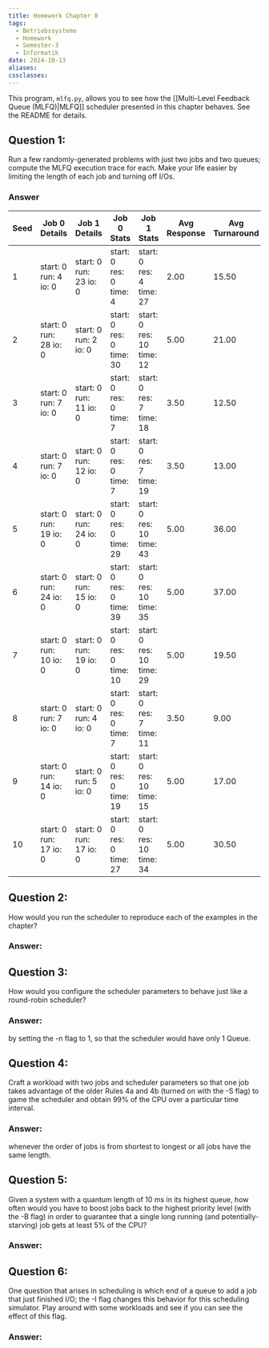 ```yaml
---
title: Homework Chapter 8
tags:
  - Betriebssysteme
  - Homework
  - Semester-3
  - Informatik
date: 2024-10-13
aliases: 
cssclasses: 
---
```

This program, `mlfq.py`, allows you to see how the [[Multi-Level Feedback Queue (MLFQ)|MLFQ]] scheduler presented in this chapter behaves. See the README for details.
## Question 1:
Run a few randomly-generated problems with just two jobs and two queues; compute the MLFQ execution trace for each. Make your life easier by limiting the length of each job and turning off I/Os.
### Answer

| Seed | Job 0 Details                 | Job 1 Details          | Job 0 Stats           | Job 1 Stats            | Avg Response | Avg Turnaround |
| ---- | ----------------------------- | ---------------------- | --------------------- | ---------------------- | ------------ | -------------- |
| 1    | start: 0 <br>run: 4 <br>io: 0 | start: 0 run: 23 io: 0 | start: 0 res: 0 time: 4  | start: 0 res: 4 time: 27  | 2.00         | 15.50          |
| 2    | start: 0 run: 28 io: 0        | start: 0 run: 2 io: 0  | start: 0 res: 0 time: 30 | start: 0 res: 10 time: 12 | 5.00         | 21.00          |
| 3    | start: 0 run: 7 io: 0         | start: 0 run: 11 io: 0 | start: 0 res: 0 time: 7  | start: 0 res: 7 time: 18  | 3.50         | 12.50          |
| 4    | start: 0 run: 7 io: 0         | start: 0 run: 12 io: 0 | start: 0 res: 0 time: 7  | start: 0 res: 7 time: 19  | 3.50         | 13.00          |
| 5    | start: 0 run: 19 io: 0        | start: 0 run: 24 io: 0 | start: 0 res: 0 time: 29 | start: 0 res: 10 time: 43 | 5.00         | 36.00          |
| 6    | start: 0 run: 24 io: 0        | start: 0 run: 15 io: 0 | start: 0 res: 0 time: 39 | start: 0 res: 10 time: 35 | 5.00         | 37.00          |
| 7    | start: 0 run: 10 io: 0        | start: 0 run: 19 io: 0 | start: 0 res: 0 time: 10 | start: 0 res: 10 time: 29 | 5.00         | 19.50          |
| 8    | start: 0 run: 7 io: 0         | start: 0 run: 4 io: 0  | start: 0 res: 0 time: 7  | start: 0 res: 7 time: 11  | 3.50         | 9.00           |
| 9    | start: 0 run: 14 io: 0        | start: 0 run: 5 io: 0  | start: 0 res: 0 time: 19 | start: 0 res: 10 time: 15 | 5.00         | 17.00          |
| 10   | start: 0 run: 17 io: 0        | start: 0 run: 17 io: 0 | start: 0 res: 0 time: 27 | start: 0 res: 10 time: 34 | 5.00         | 30.50          |



## Question 2:
How would you run the scheduler to reproduce each of the examples in the chapter?

### Answer:

## Question 3:
How would you configure the scheduler parameters to behave just like a round-robin scheduler?

### Answer:
by setting the -n flag to 1, so that the scheduler would have only 1 Queue.

## Question 4:
Craft a workload with two jobs and scheduler parameters so that one job takes advantage of the older Rules 4a and 4b (turned on with the -S flag) to game the scheduler and obtain 99% of the CPU over a particular time interval.

### Answer:
whenever the order of jobs is from shortest to longest or all jobs have the same length.

## Question 5:
Given a system with a quantum length of 10 ms in its highest queue, how often would you have to boost jobs back to the highest priority level (with the -B flag) in order to guarantee that a single long running (and potentially-starving) job gets at least 5% of the CPU?

### Answer:


## Question 6:
One question that arises in scheduling is which end of a queue to add a job that just finished I/O; the -I flag changes this behavior for this scheduling simulator. Play around with some workloads and see if you can see the effect of this flag.

### Answer:
